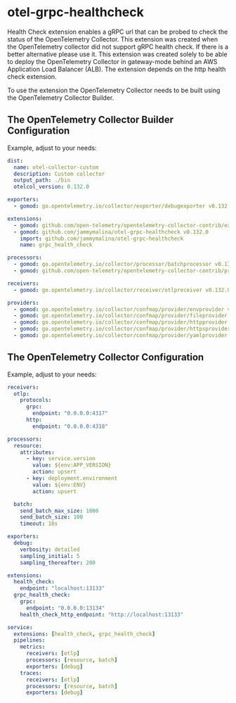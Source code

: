 # otel-grpc-healthcheck

Health Check extension enables a gRPC url that can be probed to check the status of the OpenTelemetry Collector. This extension was created when the OpenTelemetry collector did not support gRPC health check. If there is a better alternative please use it. This extension was created solely to be able to deploy the OpenTelemetry Collector in gateway-mode behind an AWS Application Load Balancer (ALB). The extension depends on the http health check extension.

To use the extension the OpenTelemetry Collector needs to be built using the OpenTelemetry Collector Builder.

## The OpenTelemetry Collector Builder Configuration

Example, adjust to your needs:
```yaml
dist:
  name: otel-collector-custom
  description: Custom collector
  output_path: ./bin
  otelcol_version: 0.132.0

exporters:
  - gomod: go.opentelemetry.io/collector/exporter/debugexporter v0.132.0

extensions:
  - gomod: github.com/open-telemetry/opentelemetry-collector-contrib/extension/healthcheckextension v0.132.0 # Required
  - gomod: github.com/jammymalina/otel-grpc-healthcheck v0.132.0
    import: github.com/jammymalina/otel-grpc-healthcheck
    name: grpc_health_check

processors:
  - gomod: go.opentelemetry.io/collector/processor/batchprocessor v0.132.0
  - gomod: github.com/open-telemetry/opentelemetry-collector-contrib/processor/resourceprocessor v0.132.0

receivers:
  - gomod: go.opentelemetry.io/collector/receiver/otlpreceiver v0.132.0

providers:
  - gomod: go.opentelemetry.io/collector/confmap/provider/envprovider v1.38.0
  - gomod: go.opentelemetry.io/collector/confmap/provider/fileprovider v1.38.0
  - gomod: go.opentelemetry.io/collector/confmap/provider/httpprovider v1.38.0
  - gomod: go.opentelemetry.io/collector/confmap/provider/httpsprovider v1.38.0
  - gomod: go.opentelemetry.io/collector/confmap/provider/yamlprovider v1.38.0
```

## The OpenTelemetry Collector Configuration

Example, adjust to your needs:
```yaml
receivers:
  otlp:
    protocols:
      grpc:
        endpoint: "0.0.0.0:4317"
      http:
        endpoint: "0.0.0.0:4318"

processors:
  resource:
    attributes:
      - key: service.version
        value: ${env:APP_VERSION}
        action: upsert
      - key: deployment.environment
        value: ${env:ENV}
        action: upsert

  batch:
    send_batch_max_size: 1000
    send_batch_size: 100
    timeout: 10s

exporters:
  debug:
    verbosity: detailed
    sampling_initial: 5
    sampling_thereafter: 200

extensions:
  health_check:
    endpoint: "localhost:13133"
  grpc_health_check:
    grpc:
      endpoint: "0.0.0.0:13134"
    health_check_http_endpoint: "http://localhost:13133"

service:
  extensions: [health_check, grpc_health_check]
  pipelines:
    metrics:
      receivers: [otlp]
      processors: [resource, batch]
      exporters: [debug]
    traces:
      receivers: [otlp]
      processors: [resource, batch]
      exporters: [debug]
```
